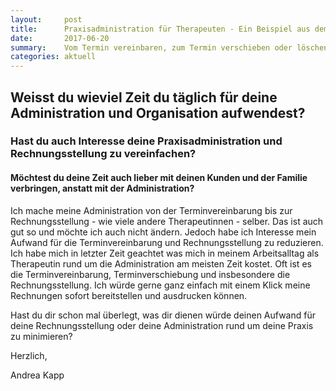 ```yaml
---
layout:     post
title:      Praxisadministration für Therapeuten - Ein Beispiel aus dem Arbeitsalltag
date:       2017-06-20
summary:    Vom Termin vereinbaren, zum Termin verschieben oder löschen, zum Kunden erfassen und Rechnung erstellen
categories: aktuell
---
```



## Weisst du wieviel Zeit du täglich für deine Administration und Organisation aufwendest?
### Hast du auch Interesse deine Praxisadministration und Rechnungsstellung zu vereinfachen?
#### Möchtest du deine Zeit auch lieber mit deinen Kunden und der Familie verbringen, anstatt mit der Administration?

Ich mache meine Administration von der Terminvereinbarung bis zur Rechnungsstellung - wie viele andere Therapeutinnen - selber. Das ist auch gut so und möchte ich auch nicht ändern. 
Jedoch habe ich Interesse mein Aufwand für die Terminvereinbarung und Rechnungsstellung zu reduzieren. 
Ich habe mich in letzter Zeit geachtet was mich in meinem Arbeitsalltag als Therapeutin rund um die Administration am meisten Zeit kostet.
Oft ist es die Terminvereinbarung, Terminverschiebung und insbesondere die Rechnungsstellung. 
Ich würde gerne ganz einfach mit einem Klick meine Rechnungen sofort bereitstellen und ausdrucken können. 

Hast du dir schon mal überlegt, was dir dienen würde deinen Aufwand für deine Rechnungsstellung oder deine Administration rund um deine Praxis zu minimieren?


Herzlich, 

Andrea Kapp